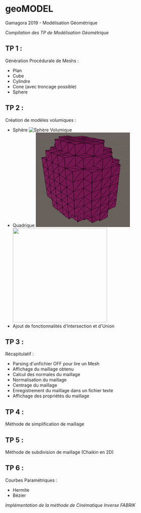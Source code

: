 # geoMODEL
Gamagora 2019 - Modélisation Géométrique

*Compilation des TP de Modélisation Géométrique*

## TP 1 :
Génération Procédurale de Meshs :
- Plan
- Cube
- Cylindre
- Cone (avec troncage possible)
- Sphere

## TP 2 :
Création de modèles volumiques :
- Sphère
![Sphère Volumique](/Assets/Img/VolumicSphere.png)
- Quadrique
<img src="/First_Project/Assets/Img/Ellipsoide.png" data-canonical-src="/First_Project/Assets/Img/Ellipsoide.png" width="299" height="299" /> <img src="/First_Project/Assets/Img/testBox.png" data-canonical-src="/First_Project/Assets/Img/testBox.png" width="299" height="299" />
- Ajout de fonctionnalités d'Intersection et d'Union

## TP 3 :
Récapitulatif :
- Parsing d'unfichier OFF pour lire un Mesh
- Affichage du maillage obtenu
- Calcul des normales du maillage
- Normalisation du maillage
- Centrage du maillage
- Enregistrement du maillage dans un fichier texte
- Affichage des propriétés du maillage

## TP 4 :
Méthode de simplification de maillage

## TP 5 :
Méthode de subdivision de maillage (Chaikin en 2D)

## TP 6 :
Courbes Paramétriques :
- Hermite
- Bézier

*Implémentation de la méthode de Cinématique Inverse FABRIK*
